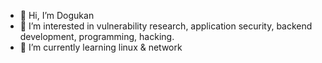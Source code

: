 - 👋 Hi, I’m Dogukan
- 👀 I’m interested in vulnerability research, application security, backend development, programming, hacking.
- 🌱 I’m currently learning linux & network
